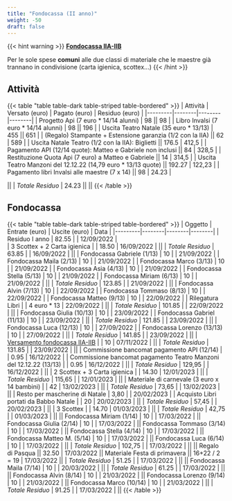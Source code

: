 ```yaml
---
title: "Fondocassa (II anno)"
weight: -50
draft: false
---
```


{{< hint warning >}}
<a href="/fondocassa/comune">**Fondocassa IIA-IIB**</a>

Per le sole spese **comuni** alle due classi di materiale che le maestre già trannano in condivisione (carta igienica, scottex...)
{{< /hint >}}

## Attività

{{< table "table table-dark table-striped table-bordered" >}}
| Attività | Versato (euro) | Pagato (euro) | Residuo (euro) |
|---------|--------|--------|--------|
| Progetto Api (7 euro * 14/14 alunni) | 98 || 98 |
| Libro Invalsi (7 euro * 14/14 alunni) | 98 || 196 |
| Uscita Teatro Natale (35 euro * 13/13) | 455 || 651 |
| (Regalo) Stampante + Estensione garanzia (1/2 con la IIA) || 62 | 589 |
| Uscita Natale Teatro (1/2 con la IIA): Biglietti || 176.5 | 412,5 |
| Pagamento API (12/14 quote): Matteo e Gabriele non inclusi || 84 | 328,5 |
| Restituzione Quota Api (7 euro) a Matteo e Gabriele || 14 | 314,5 |
| Uscita Teatro Manzoni del 12.12.22 (14,79 euro * 13/13 quote) || 192.27 | 122,23 |
| Pagamento libri Invalsi alle maestre (7 x 14) || 98 | 24.23 |

||
| *Totale Residuo* | 24.23 ||
||
{{< /table >}}

## Fondocassa

{{< table "table table-dark table-striped table-bordered" >}}
| Oggetto | Entrate (euro) | Uscite (euro) | Data |
|---------|--------|--------|--------|
| Residuo I anno | 82.55 | | 12/09/2022 |   
| 3 Scottex + 2 Carta igienica | | 18.50 | 16/09/2022 |
||
| *Totale Residuo* | 63.85 | | 16/09/2022 |
||
| Fondocassa Gabriele (1/13) | 10 | | 21/09/2022 |
| Fondocassa Maila (2/13) | 10 | | 21/09/2022 |
| Fondocassa Marco (3/13) | 10 | | 21/09/2022 |
| Fondocassa Asia (4/13) | 10 | | 21/09/2022 |
| Fondocassa Stella (5/13) | 10 | | 21/09/2022 |
| Fondocassa Miriam (6/13) | 10 | | 21/09/2022 |
||
| *Totale Residuo* | 123.85 | | 21/09/2022 |
||
| Fondocassa Alvin (7/13) | 10 | | 22/09/2022 |
| Fondocassa Tommaso (8/13) | 10 | | 22/09/2022 |
| Fondocassa Matteo (9/13) | 10 | | 22/09/2022 |
| Rilegatura Libri | | 4 euro * 13 | 22/09/2022 |
||
| *Totale Residuo* | 101.85 | | 22/09/2022 |
||
| Fondocassa Giulia (10/13) | 10 | | 23/09/2022 |
| Fondocassa Gabriel (11/13) | 10 | | 23/09/2022 |
||
| *Totale Residuo* | 121.85 | | 23/09/2022 |
||
| Fondocassa Luca (12/13) | 10 | | 27/09/2022 |
| Fondocassa Lorenzo (13/13) | 10 | | 27/09/2022 |
||
| *Totale Residuo* | 141.85 | | 23/09/2022 |
||
| <a href="/fondocassa/comune">Versamento fondocassa IIA-IIB</a> | | 10 | 07/11/2022 |
||
| *Totale Residuo* | 131.85 | | 23/09/2022 |
||
| Commissione bancomat pagamento API (12/14) | | 0.95 | 16/12/2022 |
| Commissione bancomat pagamento Teatro Manzoni del 12.12.22 (13/13) | | 0.95 | 16/12/2022 |
||
| *Totale Residuo* | 129,95 | | 16/12/2022 |
||
| 2 Scottex + 3 Carta igienica | | 14.30 | 12/01/2023 |
||
| *Totale Residuo* | 115,65 | | 12/01/2023 |
||
| Materiale di carnevale (3 euro x 14 bambini) | | 42 | 13/02/2023 |
||
| *Totale Residuo* | 73,65 | | 13/02/2023 |
||
| Resto per mascherine di Natale | 3,80 |  | 20/02/2023 |
| Acquisto Libri portati da Babbo Natale | | 20 | 20/02/2023 |
||
| *Totale Residuo* | 57,45 | | 20/02/2023 |
||
| 3 Scottex | | 14.70 | 01/03/2023 |
||
| *Totale Residuo* | 42,75 | | 01/03/2023 |
||
|| Fondocassa Miriam (1/14) | 10 | | 17/03/2022 |
|| Fondocassa Giulia (2/14) | 10 | | 17/03/2022 |
|| Fondocassa Tommaso (3/14) | 10 | | 17/03/2022 |
|| Fondocassa Stella (4/14) | 10 | | 17/03/2022 |
|| Fondocassa Matteo M. (5/14) | 10 | | 17/03/2022 |
|| Fondocassa Luca (6/14) | 10 | | 17/03/2022 |
||
| *Totale Residuo* | 102,75 | | 17/03/2022 |
||
|| Regalo di Pasqua || 32.50 | 17/03/2022
|| Materiale Festa di primavera || 16+22 / 2 = 19 | 17/03/2022
||
| *Totale Residuo* | 51.25 | | 17/03/2022 |
||
|| Fondocassa Maila (7/14) | 10 | | 20/03/2022 |
||
| *Totale Residuo* | 61.25 | | 17/03/2022 |
||
|| Fondocassa Alvin (8/14) | 10 | | 21/03/2022 |
|| Fondocassa Lorenzo (9/14) | 10 | | 21/03/2022 |
|| Fondocassa Marco (10/14) | 10 | | 21/03/2022 |
||
| *Totale Residuo* | 91.25 | | 17/03/2022 |
||
{{< /table >}}
